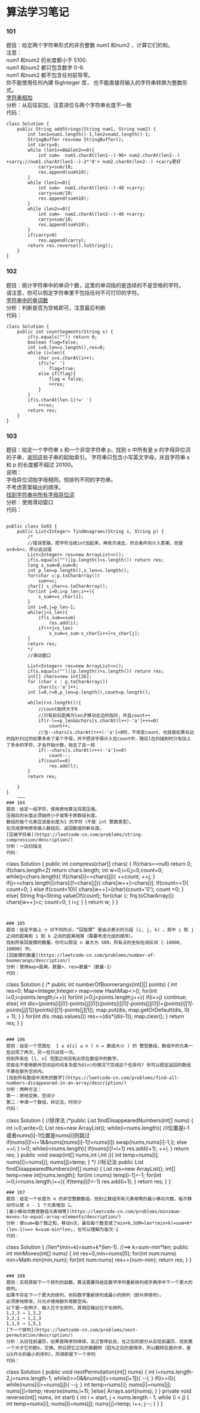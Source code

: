 # 算法学习笔记
### 101
题目：给定两个字符串形式的非负整数 num1 和num2 ，计算它们的和。  
注意：  
num1 和num2 的长度都小于 5100.  
num1 和num2 都只包含数字 0-9.  
num1 和num2 都不包含任何前导零。  
你不能使用任何內建 BigInteger 库， 也不能直接将输入的字符串转换为整数形式。  
[字符串相加](https://leetcode-cn.com/problems/add-strings/description/)  
分析：从后往前加，注意进位与两个字符串长度不一致   
代码：
~~~
class Solution {
    public String addStrings(String num1, String num2) {
        int len1=num1.length()-1,len2=num2.length()-1;
        StringBuffer res=new StringBuffer();
        int carry=0;
        while (len1>=0&&len2>=0){
            int sum=  num1.charAt(len1--)-96+ num2.charAt(len2--) +carry;//num1.charAt(len1--)-2*'0'+ num2.charAt(len2--) +carry更好
            carry=sum/10;
            res.append(sum%10);
        }
        while (len1>=0){
            int sum=  num1.charAt(len1--)-48 +carry;
            carry=sum/10;
            res.append(sum%10);
        }
        while (len2>=0){
            int sum=  num2.charAt(len2--)-48 +carry;
            carry=sum/10;
            res.append(sum%10);
        }
        if(carry>0)
            res.append(carry);
        return res.reverse().toString();
    }
}
~~~

### 102
题目：统计字符串中的单词个数，这里的单词指的是连续的不是空格的字符。  
请注意，你可以假定字符串里不包括任何不可打印的字符。  
[字符串中的单词数](https://leetcode-cn.com/problems/number-of-segments-in-a-string/description/)  
分析：判断是否为空格即可，注意最后判断   
代码：
~~~
class Solution {
    public int countSegments(String s) {
        if(s.equals("")) return 0;
        boolean flag=false;
        int i=0,len=s.length(),res=0;
        while (i<len){
            char c=s.charAt(i++);
            if(c!=' ')
                flag=true;
            else if(flag){
                flag = false;
                ++res;
            }
        }
        if(s.charAt(len-1)!=' ')
            ++res;
        return res;
    }
}
~~~


### 103
题目：给定一个字符串 s 和一个非空字符串 p，找到 s 中所有是 p 的字母异位词的子串，返回这些子串的起始索引。
字符串只包含小写英文字母，并且字符串 s 和 p 的长度都不超过 20100。  
说明：  
字母异位词指字母相同，但排列不同的字符串。  
不考虑答案输出的顺序。  
[找到字符串中所有字母异位词](https://leetcode-cn.com/problems/find-all-anagrams-in-a-string/description/)  
分析：使用滑动窗口  
代码：
~~~

public class So83 {
    public List<Integer> findAnagrams(String s, String p) {
        /*
        //错误思路，把字符当成int加起来，再依次减去，符合条件则计入答案，但是a+d=b+c，所以会出错
        List<Integer> res=new ArrayList<>();
        if(s.equals("")||p.length()>s.length()) return res;
        long s_sum=0,sum=0;
        int p_len=p.length(),s_len=s.length();
        for(char c:p.toCharArray())
            sum+=c;
        char[] s_char=s.toCharArray();
        for(int i=0;i<p_len;i++){
            s_sum+=s_char[i];
        }
        int i=0,j=p_len-1;
        while(j<s_len){
            if(s_sum==sum)
                res.add(i);
            if(++j<s_len)
                s_sum=s_sum-s_char[i++]+s_char[j];
        }
        return res;
        */
        //滑动窗口
        
        List<Integer> res=new ArrayList<>();
        if(s.equals("")||p.length()>s.length()) return res;
        int[] chars=new int[26];
        for (char c : p.toCharArray())
            chars[c-'a']++;
        int l=0,r=0,p_len=p.length(),count=p.length();

        while(r<s.length()){
            //count始终大于0
            //只有前后距离为len才移动左边的指针，并且count++
            if(r-l==p_len&&chars[s.charAt(l++)-'a']++>=0)
                count++;
            //当--chars[s.charAt(r++)-'a']<0时，不改变count，也就是如果右边的指针扫过的如果多余了某个字母，并不把该字母计入在count中，随后l在扫描到时只有加上了多余的字符，才会开始计数，抛去了这一段
            if(--chars[s.charAt(r++)-'a']>=0)
                count--;
            if(count==0)
                res.add(l);
        }
        return res;

    }
}
	~~~
### 104
题目：给定一组字符，使用原地算法将其压缩。  
压缩后的长度必须始终小于或等于原数组长度。  
数组的每个元素应该是长度为1 的字符（不是 int 整数类型）。  
在完成原地修改输入数组后，返回数组的新长度。  
[压缩字符串](https://leetcode-cn.com/problems/string-compression/description/)  
分析：一边扫描法  
代码：
~~~
class Solution {
    public int compress(char[] chars) {
        if(chars==null) return 0;
        if(chars.length<2) return chars.length;
        int w=0,i=0,j=0,count=0;
        while(j<chars.length){
            if(chars[i]==chars[j]){
                ++count;
                ++j;
            }
            if(j==chars.length||chars[i]!=chars[j]){
                chars[w++]=chars[i];
                if(count==1){
                    count=0;
                }
                else if(count<10){
                    chars[w++]=(char)(count+'0');
                    count =0; 
                }
                else{
                    String frq=String.valueOf(count);
                    for(char c: frq.toCharArray())
                        chars[w++]=c;
                    count=0;
                }
                i=j;
            }
        }
        return w;
    }
}
~~~


### 105
题目：给定平面上 n 对不同的点，“回旋镖” 是由点表示的元组 (i, j, k) ，其中 i 和 j 之间的距离和 i 和 k 之间的距离相等（需要考虑元组的顺序）。  
找到所有回旋镖的数量。你可以假设 n 最大为 500，所有点的坐标在闭区间 [-10000, 10000] 中。  
[回旋镖的数量](https://leetcode-cn.com/problems/number-of-boomerangs/description/)  
分析：使用map<距离，数量>，res=数量*（数量-1）  
代码：
~~~
class Solution {
    /*
    public int numberOfBoomerangs(int[][] points) {
        int res=0;
        Map<Integer,Integer> map=new HashMap<>();
        for(int i=0;i<points.length;i++){
            for(int j=0;j<points.length;j++){
                if(i==j)
                    continue;
                else{
                    int dis=(points[i][0]-points[j][0])*(points[i][0]-points[j][0])+(points[i][1]-points[j][1])*(points[i][1]-points[j][1]);
                    map.put(dis, map.getOrDefault(dis, 0) + 1);
                }
            }
            for(int dis :map.values())
                res+=(dis*(dis-1));
            map.clear();
        }
        return res;
    }
｝
~~~

### 106
题目：给定一个范围在  1 ≤ a[i] ≤ n ( n = 数组大小 ) 的 整型数组，数组中的元素一些出现了两次，另一些只出现一次。  
找到所有在 [1, n] 范围之间没有出现在数组中的数字。  
您能在不使用额外空间且时间复杂度为O(n)的情况下完成这个任务吗? 你可以假定返回的数组不算在额外空间内。  
[找到所有数组中消失的数字](https://leetcode-cn.com/problems/find-all-numbers-disappeared-in-an-array/description/)  
分析：两种方法：  
第一：原地交换，空间少   
第二：申请一个数组，标记法，时间少   
代码：
~~~
class Solution {
    //排序法
    /*public List<Integer> findDisappearedNumbers(int[] nums) {
        int i=0,write=0;
        List<Integer> res=new ArrayList<Integer>();
        while(i<nums.length){
		//i位置是i-1或者nums[i]-1位置是nums[i]则跳过
            if(nums[i]!=i+1&&nums[nums[i]-1]!=nums[i])
                swap(nums,nums[i]-1,i);
            else ++i;
        }
        i=0;
        while(i<nums.length){
            if(nums[i]!=i+1)
                res.add(i+1);
            ++i;
        }
        return res;
    }
    public void swap(int[] nums,int i,int j){
        int temp=nums[i];
        nums[i]=nums[j];
        nums[j]=temp;
    }
    */
	//标记法
    public List<Integer> findDisappearedNumbers(int[] nums) {
        List<Integer> res=new ArrayList<Integer>();
        int[] temp=new int[nums.length];
        for(int i:nums) temp[i-1]=-1;
        for(int i=0;i<nums.length;i++){
            if(temp[i]!=-1)
                res.add(i+1);
        }
        return res;
    }
}
~~~
### 107
题目：给定一个长度为 n 的非空整数数组，找到让数组所有元素相等的最小移动次数。每次移动可以使 n - 1 个元素增加 1。  
[最小移动次数使数组元素相等](https://leetcode-cn.com/problems/minimum-moves-to-equal-array-elements/description/)  
分析：使sum=每个数之和，移动n次，最后每个数变成了min+k,SUM=len*(min+k)=sum+k*(len-1)==> k=sum-min*len;，也可以理解为每次-1   
代码：
~~~
class Solution {
    //len*(min+k)=sum+k*(len-1).
    //==> k=sum-min*len;
    public int minMoves(int[] nums) {
      int res=0,min=nums[0];
        for(int num:nums) min=Math.min(min,num);
        for(int num:nums) res+=(num-min);
        return res;
    }
}
~~~

### 108
题目：实现获取下一个排列的函数，算法需要将给定数字序列重新排列成字典序中下一个更大的排列。  
如果不存在下一个更大的排列，则将数字重新排列成最小的排列（即升序排列）。  
必须原地修改，只允许使用额外常数空间。  
以下是一些例子，输入位于左侧列，其相应输出位于右侧列。  
1,2,3 → 1,3,2  
3,2,1 → 1,2,3  
1,1,5 → 1,5,1   
[下一个排列](https://leetcode-cn.com/problems/next-permutation/description/)  
分析：从后往前遍历，如果是降序则继续，反之暂停此处，在之后的部分从后往前遍历，找到第一个大于它的数k，交换，然后把它之后的数翻转（因为之后的是降序，所以翻转后是升序，是以k开头的最小的序列），所得即是下一个序列    
代码：
~~~
class Solution {
    public void nextPermutation(int[] nums) {
        int i=nums.length-2,j=nums.length-1;
        while(i>=0&&nums[i]>=nums[i+1]){
            --i;
        }
        if(i>=0){
            while(nums[i]>=nums[j]){
                --j;
            }
            int temp=nums[i];
            nums[i]=nums[j];
            nums[j]=temp;
            reverse(nums,i+1);
        }else{
            Arrays.sort(nums);
        }
    }
    private void reverse(int[] nums, int start) {
        int i = start, j = nums.length - 1;
        while (i < j) {
            int temp=nums[i];
            nums[i]=nums[j];
            nums[j]=temp;
            i++;
            j--;
        }
    }
}
~~~

